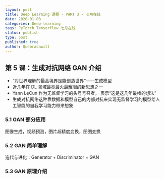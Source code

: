 ```yaml
---
layout: post
title: Deep Learning 课程 - PART 3 - 七月在线
date: 2020-01-08
categories: Deep-learning
tags: PyTorch Tensorflow 七月在线
status: publish
type: post
published: true
author: Quebradawill
---
```


## 第 5 课：生成对抗网络 GAN 介绍

- “对世界理解的最高境界是能创造世界”——生成模型
- 近几年在 DL 领域最亮最火最耀眼的新思想之一
- Yann LeCun 作为无监督学习的头号号召者， 表示“这是这几年最棒的想法”
- 生成对抗网络这种靠数据和模型自己的内部对抗来实现无监督学习的模型给人工智能的自我学习能力带来想象

### 5.1 GAN 部分应用

图像生成，视频预测，图片超精度变换，图图变换

### 5.2 GAN 简单理解

迭代与进化：Generator + Discriminator = GAN

### 5.3 GAN 原理介绍

